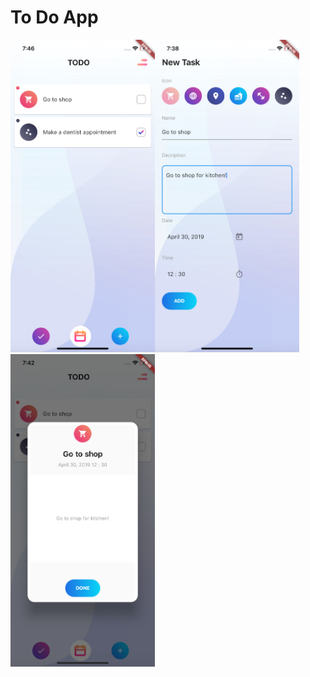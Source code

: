 # To Do App

<img src="https://github.com/melihsinik/To-Do-App/blob/master/images/Screen-Shot%20-1.png" height=500><img src="https://github.com/melihsinik/To-Do-App/blob/master/images/Screen-Shot%20-2.png" height=500>
<img src="https://github.com/melihsinik/To-Do-App/blob/master/images/Screen-Shot%20-3.png" height=500>


